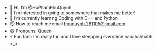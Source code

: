 - 👋 Hi, I’m @HoPhamNhuQuynh
- 👀 I’m interested in going to somewhere that makes me better!
- 🌱 I’m currently learning Coding with C++ and Python
- 📫 How to reach me email hpnquynh.261105@gmail.com
- 😄 Pronouns: Queen
- ⚡ Fun fact: I'm really fun and I love sleepping everytime hahahahhahh >_<

<!---
HoPhamNhuQuynh/HoPhamNhuQuynh is a ✨ special ✨ repository because its `README.md` (this file) appears on your GitHub profile.
You can click the Preview link to take a look at your changes.
--->
